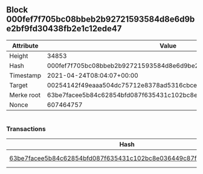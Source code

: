 ## Block 000fef7f705bc08bbeb2b92721593584d8e6d9be2bf9fd30438fb2e1c12ede47

Attribute | Value
--- | ---
Height | 34853
Hash | 000fef7f705bc08bbeb2b92721593584d8e6d9be2bf9fd30438fb2e1c12ede47
Timestamp | 2021-04-24T08:04:07+00:00
Target | 00254142f49eaaa504dc75712e8378ad5316cbcead634704b3734b6271167cc4
Merke root | 63be7facee5b84c62854bfd087f635431c102bc8e036449c87feca295c093c1a
Nonce | 607464757

```

```

### Transactions

Hash | Amount
--- | ---
[63be7facee5b84c62854bfd087f635431c102bc8e036449c87feca295c093c1a](63be7facee5b84c62854bfd087f635431c102bc8e036449c87feca295c093c1a.md) | 10.00000000 SKEPTI 
